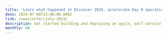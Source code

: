 ```yaml
---
title: 'Learn what happened at Discover 2024, accelerate Day 0 operations, explore AI, and more!'
date: 2024-07-08T13:00:00.000Z
link: /newsletter/july-2024/
description: Get started building and deploying an agile, self-service private cloud with HPE GreenLake Private Cloud Business Edition. Use the HPE GreenLake API to speed up Day 0 operations, and learn how webhooks integration can help you turbocharge operational processes. Learn how AI took center stage at HPE Discover 2024 and about our special Python developer offerings in this month’s edition.
monthly: 88
---
```

